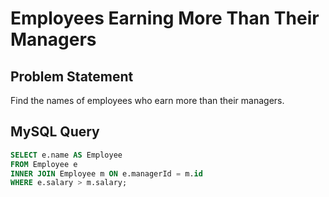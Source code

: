 # Employees Earning More Than Their Managers

## Problem Statement
Find the names of employees who earn more than their managers.

## MySQL Query
```sql
SELECT e.name AS Employee
FROM Employee e
INNER JOIN Employee m ON e.managerId = m.id
WHERE e.salary > m.salary;
